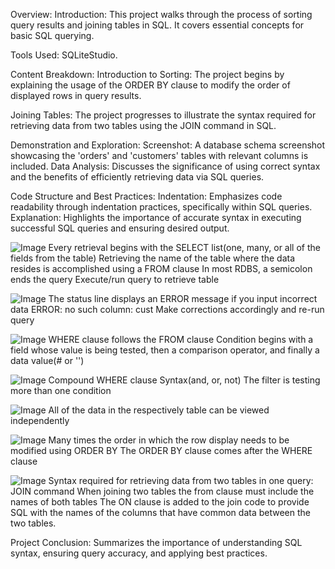 Overview:
Introduction: This project walks through the process of sorting query results and joining tables in SQL. It covers essential concepts for basic SQL querying.

Tools Used: SQLiteStudio.

Content Breakdown:
Introduction to Sorting: The project begins by explaining the usage of the ORDER BY clause to modify the order of displayed rows in query results.

Joining Tables: The project progresses to illustrate the syntax required for retrieving data from two tables using the JOIN command in SQL.

Demonstration and Exploration: Screenshot: A database schema screenshot showcasing the 'orders' and 'customers' tables with relevant columns is included.
Data Analysis: Discusses the significance of using correct syntax and the benefits of efficiently retrieving data via SQL queries.

Code Structure and Best Practices:
Indentation: Emphasizes code readability through indentation practices, specifically within SQL queries.
Explanation: Highlights the importance of accurate syntax in executing successful SQL queries and ensuring desired output.

![Image](https://github.com/users/newtongeorges/projects/2/assets/98448503/b9780eab-c865-48ef-a1dc-4e8718fae4d9)
Every retrieval begins with the SELECT list(one, many, or all of the fields from the table)
Retrieving the name of the table where the data resides is accomplished using a FROM clause
In most RDBS, a semicolon ends the query
Execute/run query to retrieve table

![Image](https://github.com/users/newtongeorges/projects/2/assets/98448503/b2f527e0-709a-4ab7-9334-5d5b677423f1)
The status line displays an ERROR message if you input incorrect data
ERROR: no such column: cust
Make corrections accordingly and re-run query

![Image](https://github.com/users/newtongeorges/projects/2/assets/98448503/1c41c5a2-9144-47cb-b758-8b15ca02dd32)
WHERE clause follows the FROM clause
Condition begins with a field whose value is being tested, then a comparison operator, and finally a data value(# or '')

![Image](https://github.com/users/newtongeorges/projects/2/assets/98448503/f4895258-dfed-4892-822b-6588d4ef8e2a)
Compound WHERE clause Syntax(and, or, not)
The filter is testing more than one condition

![Image](https://github.com/users/newtongeorges/projects/2/assets/98448503/ad11c508-b1ff-4131-9caa-ac20fbd6e732)
All of the data in the respectively table can be viewed independently

![Image](https://github.com/users/newtongeorges/projects/2/assets/98448503/f78cf2bd-d7ec-4ba9-a47d-1112e256b585)
Many times the order in which the row display needs to be modified using ORDER BY
The ORDER BY clause comes after the WHERE clause


![Image](https://github.com/users/newtongeorges/projects/2/assets/98448503/f5b308d2-8035-4bdb-ba7a-d714588c8d30)
Syntax required for retrieving data from two tables in one query: JOIN command
When joining two tables the from clause must include the names of both tables
The ON clause is added to the join code to provide SQL with the names of the columns that have common data between the two tables.

Project Conclusion: Summarizes the importance of understanding SQL syntax, ensuring query accuracy, and applying best practices.
